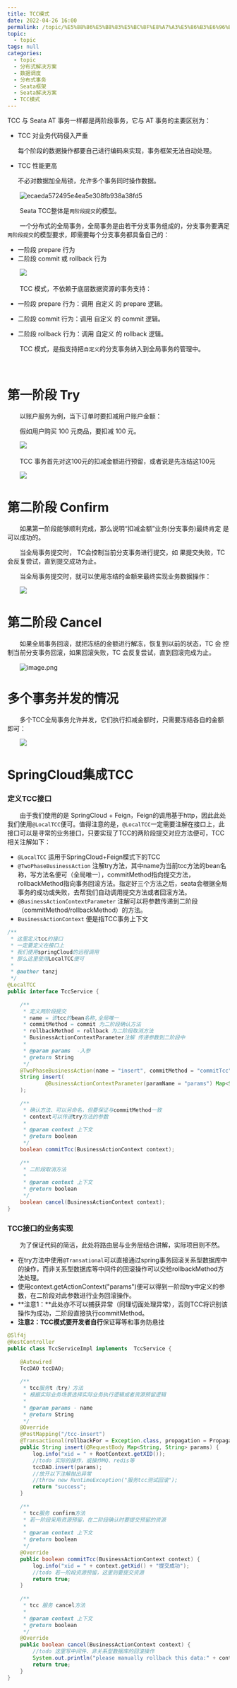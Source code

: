```yaml
---
title: TCC模式
date: 2022-04-26 16:00
permalink: /topic/%E5%88%86%E5%B8%83%E5%BC%8F%E8%A7%A3%E5%86%B3%E6%96%B9%E6%A1%88/%E6%95%B0%E6%8D%AE%E8%B0%83%E5%BA%A6/%E5%88%86%E5%B8%83%E5%BC%8F%E4%BA%8B%E5%8A%A1/Seata%E6%A1%86%E6%9E%B6/Seata%E8%A7%A3%E5%86%B3%E6%96%B9%E6%A1%88/TCC%E6%A8%A1%E5%BC%8F
topic: 
  - topic
tags: null
categories: 
  - topic
  - 分布式解决方案
  - 数据调度
  - 分布式事务
  - Seata框架
  - Seata解决方案
  - TCC模式
---
```

TCC 与 Seata AT 事务⼀样都是两阶段事务，它与 AT 事务的主要区别为：

* TCC 对业务代码侵⼊严重

  每个阶段的数据操作都要⾃⼰进⾏编码来实现，事务框架⽆法⾃动处理。

* TCC 性能更⾼

  不必对数据加全局锁，允许多个事务同时操作数据。

　　![ecaeda572495e4ea5e308fb938a38fd5](https://image.ztianzeng.com/uPic/ecaeda572495e4ea5e308fb938a38fd5.png)

　　Seata TCC整体是`两阶段提交`的模型。

　　⼀个分布式的全局事务，全局事务是由若⼲分⽀事务组成的，分⽀事务要满⾜`两阶段提交`的模型要求，即需要每个分⽀事务都具备⾃⼰的：

* ⼀阶段 prepare ⾏为
* ⼆阶段 commit 或 rollback ⾏为

　　![](https://image.ztianzeng.com/uPic/20220427100423.png)

　　TCC 模式，不依赖于底层数据资源的事务⽀持：

* ⼀阶段 prepare ⾏为：调⽤ ⾃定义 的 prepare 逻辑。

* ⼆阶段 commit ⾏为：调⽤ ⾃定义 的 commit 逻辑。

* ⼆阶段 rollback ⾏为：调⽤ ⾃定义 的 rollback 逻辑。

　　TCC 模式，是指⽀持把`⾃定义`的分⽀事务纳⼊到全局事务的管理中。

　　

# 第⼀阶段 Try

　　以账户服务为例，当下订单时要扣减⽤户账户⾦额：

　　假如⽤户购买 100 元商品，要扣减 100 元。

　　![](https://image.ztianzeng.com/uPic/20220427100935.png)

　　TCC 事务⾸先对这100元的扣减⾦额进⾏预留，或者说是先冻结这100元

　　![](https://image.ztianzeng.com/uPic/20220427101002.png)

# 第⼆阶段 Confirm

　　如果第⼀阶段能够顺利完成，那么说明“扣减⾦额”业务(分⽀事务)最终肯定 是可以成功的。

　　当全局事务提交时， TC会控制当前分⽀事务进⾏提交，如 果提交失败，TC 会反复尝试，直到提交成功为⽌。

　　当全局事务提交时，就可以使⽤冻结的⾦额来最终实现业务数据操作：

　　![](https://image.ztianzeng.com/uPic/20220427101024.png)

# 第⼆阶段 Cancel

　　如果全局事务回滚，就把冻结的⾦额进⾏解冻，恢复到以前的状态，TC 会 控制当前分⽀事务回滚，如果回滚失败，TC 会反复尝试，直到回滚完成为⽌。

　　![image.png](assets/image-20220427101106-zhsw0mu.png)

# 多个事务并发的情况

　　多个TCC全局事务允许并发，它们执⾏扣减⾦额时，只需要冻结各⾃的⾦额即可：

　　![](https://image.ztianzeng.com/uPic/20220427101229.png)

# SpringCloud集成TCC

### 定义TCC接口

　　由于我们使用的是 SpringCloud + Feign，Feign的调用基于http，因此此处我们使用`@LocalTCC`便可。值得注意的是，`@LocalTCC`一定需要注解在接口上，此接口可以是寻常的业务接口，只要实现了TCC的两阶段提交对应方法便可，TCC相关注解如下：

* `@LocalTCC` 适用于SpringCloud+Feign模式下的TCC
* `@TwoPhaseBusinessAction` 注解try方法，其中name为当前tcc方法的bean名称，写方法名便可（全局唯一），commitMethod指向提交方法，rollbackMethod指向事务回滚方法。指定好三个方法之后，seata会根据全局事务的成功或失败，去帮我们自动调用提交方法或者回滚方法。
* `@BusinessActionContextParameter` 注解可以将参数传递到二阶段（commitMethod/rollbackMethod）的方法。
* `BusinessActionContext` 便是指TCC事务上下文

```java
/**
 * 这里定义tcc的接口
 * 一定要定义在接口上
 * 我们使用springCloud的远程调用
 * 那么这里使用LocalTCC便可
 *
 * @author tanzj
 */
@LocalTCC
public interface TccService {
 
    /**
     * 定义两阶段提交
     * name = 该tcc的bean名称,全局唯一
     * commitMethod = commit 为二阶段确认方法
     * rollbackMethod = rollback 为二阶段取消方法
     * BusinessActionContextParameter注解 传递参数到二阶段中
     *
     * @param params  -入参
     * @return String
     */
    @TwoPhaseBusinessAction(name = "insert", commitMethod = "commitTcc", rollbackMethod = "cancel")
    String insert(
            @BusinessActionContextParameter(paramName = "params") Map<String, String> params
    );
 
    /**
     * 确认方法、可以另命名，但要保证与commitMethod一致
     * context可以传递try方法的参数
     *
     * @param context 上下文
     * @return boolean
     */
    boolean commitTcc(BusinessActionContext context);
 
    /**
     * 二阶段取消方法
     *
     * @param context 上下文
     * @return boolean
     */
    boolean cancel(BusinessActionContext context);
}
```

### TCC接口的业务实现

　　为了保证代码的简洁，此处将路由层与业务层结合讲解，实际项目则不然。

* 在try方法中使用`@Transational`可以直接通过spring事务回滚关系型数据库中的操作，而非关系型数据库等中间件的回滚操作可以交给rollbackMethod方法处理。
* 使用context.getActionContext("params")便可以得到一阶段try中定义的参数，在二阶段对此参数进行业务回滚操作。
* **注意1：**此处亦不可以捕获异常（同理切面处理异常），否则TCC将识别该操作为成功，二阶段直接执行commitMethod。
* **注意2：**TCC模式要**开发者自行**保证幂等和事务防悬挂

```java
@Slf4j
@RestController
public class TccServiceImpl implements  TccService {
 
    @Autowired
    TccDAO tccDAO;
 
    /**
     * tcc服务t（try）方法
     * 根据实际业务场景选择实际业务执行逻辑或者资源预留逻辑
     *
     * @param params - name
     * @return String
     */
    @Override
    @PostMapping("/tcc-insert")
    @Transactional(rollbackFor = Exception.class, propagation = Propagation.REQUIRED)
    public String insert(@RequestBody Map<String, String> params) {
        log.info("xid = " + RootContext.getXID());
        //todo 实际的操作，或操作MQ、redis等
        tccDAO.insert(params);
        //放开以下注解抛出异常
        //throw new RuntimeException("服务tcc测试回滚");
        return "success";
    }
 
    /**
     * tcc服务 confirm方法
     * 若一阶段采用资源预留，在二阶段确认时要提交预留的资源
     *
     * @param context 上下文
     * @return boolean
     */
    @Override
    public boolean commitTcc(BusinessActionContext context) {
        log.info("xid = " + context.getXid() + "提交成功");
        //todo 若一阶段资源预留，这里则要提交资源
        return true;
    }
 
    /**
     * tcc 服务 cancel方法
     *
     * @param context 上下文
     * @return boolean
     */
    @Override
    public boolean cancel(BusinessActionContext context) {
        //todo 这里写中间件、非关系型数据库的回滚操作
        System.out.println("please manually rollback this data:" + context.getActionContext("params"));
        return true;
    }
}
```
